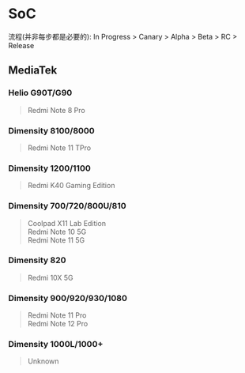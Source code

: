 # SoC
流程(并非每步都是必要的): In Progress > Canary > Alpha > Beta > RC > Release
## MediaTek
### Helio G90T/G90 <Badge type="tip" text="Release" />
> Redmi Note 8 Pro <Badge type="info" text="AOSP Android T" />
### Dimensity 8100/8000 <Badge type="tip" text="Release" />
> Redmi Note 11 TPro <Badge type="info" text="MIUI Android S & T" />
### Dimensity 1200/1100 <Badge type="tip" text="Release" />
> Redmi K40 Gaming Edition <Badge type="info" text="MIUI Android T" />
### Dimensity 700/720/800U/810 <Badge type="warning" text="Beta" />
> Coolpad X11 Lab Edition    
> Redmi Note 10 5G  
> Redmi Note 11 5G  
### Dimensity 820 <Badge type="warning" text="Beta" />
> Redmi 10X 5G   
### Dimensity 900/920/930/1080 <Badge type="warning" text="Beta" />
> Redmi Note 11 Pro  
> Redmi Note 12 Pro  
### Dimensity 1000L/1000+ <Badge type="warning" text="Beta" />
> Unknown
